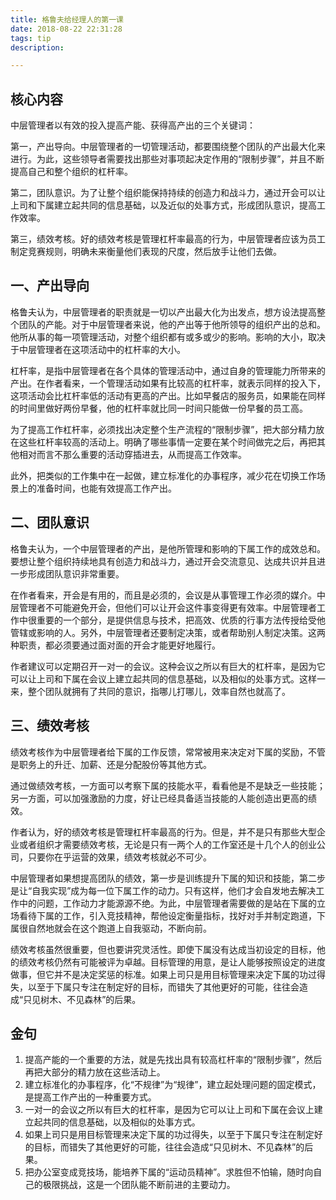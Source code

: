 ```yaml
---
title: 格鲁夫给经理人的第一课
date: 2018-08-22 22:31:28
tags: tip
description: 

---
```


## 核心内容 
中层管理者以有效的投入提高产能、获得高产出的三个关键词：

第一，产出导向。中层管理者的一切管理活动，都要围绕整个团队的产出最大化来进行。为此，这些领导者需要找出那些对事项起决定作用的“限制步骤”，并且不断提高自己和整个组织的杠杆率。

第二，团队意识。为了让整个组织能保持持续的创造力和战斗力，通过开会可以让上司和下属建立起共同的信息基础，以及近似的处事方式，形成团队意识，提高工作效率。

第三，绩效考核。好的绩效考核是管理杠杆率最高的行为，中层管理者应该为员工制定竞赛规则，明确未来衡量他们表现的尺度，然后放手让他们去做。


## 一、产出导向

格鲁夫认为，中层管理者的职责就是一切以产出最大化为出发点，想方设法提高整个团队的产能。对于中层管理者来说，他的产出等于他所领导的组织产出的总和。他所从事的每一项管理活动，对整个组织都有或多或少的影响。影响的大小，取决于中层管理者在这项活动中的杠杆率的大小。

杠杆率，是指中层管理者在各个具体的管理活动中，通过自身的管理能力所带来的产出。在作者看来，一个管理活动如果有比较高的杠杆率，就表示同样的投入下，这项活动会比杠杆率低的活动有更高的产出。比如早餐店的服务员，如果能在同样的时间里做好两份早餐，他的杠杆率就比同一时间只能做一份早餐的员工高。

为了提高工作杠杆率，必须找出决定整个生产流程的“限制步骤”，把大部分精力放在这些杠杆率较高的活动上。明确了哪些事情一定要在某个时间做完之后，再把其他相对而言不那么重要的活动穿插进去，从而提高工作效率。

此外，把类似的工作集中在一起做，建立标准化的办事程序，减少花在切换工作场景上的准备时间，也能有效提高工作产出。

## 二、团队意识

格鲁夫认为，一个中层管理者的产出，是他所管理和影响的下属工作的成效总和。要想让整个组织持续地具有创造力和战斗力，通过开会交流意见、达成共识并且进一步形成团队意识非常重要。

在作者看来，开会是有用的，而且是必须的，会议是从事管理工作必须的媒介。中层管理者不可能避免开会，但他们可以让开会这件事变得更有效率。中层管理者工作中很重要的一个部分，是提供信息与技术，把高效、优质的行事方法传授给受他管辖或影响的人。另外，中层管理者还要制定决策，或者帮助别人制定决策。这两种职责，都必须要通过面对面的开会才能更好地履行。

作者建议可以定期召开一对一的会议。这种会议之所以有巨大的杠杆率，是因为它可以让上司和下属在会议上建立起共同的信息基础，以及相似的处事方式。这样一来，整个团队就拥有了共同的意识，指哪儿打哪儿，效率自然也就高了。

## 三、绩效考核

绩效考核作为中层管理者给下属的工作反馈，常常被用来决定对下属的奖励，不管是职务上的升迁、加薪、还是分配股份等其他方式。

通过做绩效考核，一方面可以考察下属的技能水平，看看他是不是缺乏一些技能；另一方面，可以加强激励的力度，好让已经具备适当技能的人能创造出更高的绩效。

作者认为，好的绩效考核是管理杠杆率最高的行为。但是，并不是只有那些大型企业或者组织才需要绩效考核，无论是只有一两个人的工作室还是十几个人的创业公司，只要你在乎运营的效果，绩效考核就必不可少。

中层管理者如果想提高团队的绩效，第一步是训练提升下属的知识和技能，第二步是让“自我实现”成为每一位下属工作的动力。只有这样，他们才会自发地去解决工作中的问题，工作动力才能源源不绝。为此，中层管理者需要做的是站在下属的立场看待下属的工作，引入竞技精神，帮他设定衡量指标，找好对手并制定跑道，下属很自然地就会在这个跑道上自我驱动，不断向前。

绩效考核虽然很重要，但也要讲究灵活性。即使下属没有达成当初设定的目标，他的绩效考核仍然有可能被评为卓越。目标管理的用意，是让人能够按照设定的进度做事，但它并不是决定奖惩的标准。如果上司只是用目标管理来决定下属的功过得失，以至于下属只专注在制定好的目标，而错失了其他更好的可能，往往会造成“只见树木、不见森林”的后果。

## 金句 

1.  提高产能的一个重要的方法，就是先找出具有较高杠杆率的“限制步骤”，然后再把大部分的精力放在这些活动上。
2. 建立标准化的办事程序，化“不规律”为“规律”，建立起处理问题的固定模式，是提高工作产出的一种重要方式。
3. 一对一的会议之所以有巨大的杠杆率，是因为它可以让上司和下属在会议上建立起共同的信息基础，以及相似的处事方式。
4. 如果上司只是用目标管理来决定下属的功过得失，以至于下属只专注在制定好的目标，而错失了其他更好的可能，往往会造成“只见树木、不见森林”的后果。
5. 把办公室变成竞技场，能培养下属的“运动员精神”。求胜但不怕输，随时向自己的极限挑战，这是一个团队能不断前进的主要动力。
